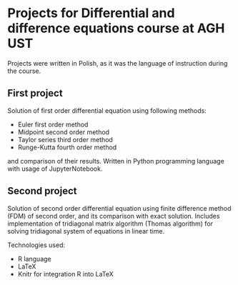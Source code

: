 # Projects for Differential and difference equations course at AGH UST

Projects were written in Polish, as it was the language of instruction during the course.

## First project
Solution of first order differential equation using following methods:

* Euler first order method
* Midpoint second order method
* Taylor series third order method
* Runge-Kutta fourth order method

and comparison of their results. Written in Python programming language with usage of JupyterNotebook.

## Second project

Solution of second order differential equation using finite difference method (FDM) of second order, and its comparison with exact solution.
Includes implementation of tridiagonal matrix algorithm (Thomas algorithm) for solving tridiagonal system of equations in linear time.

Technologies used:

* R language
* LaTeX
* Knitr for integration R into LaTeX
